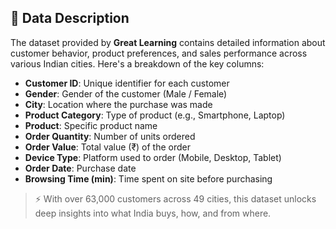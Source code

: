 ## 🧾 Data Description

  The dataset provided by **Great Learning** contains detailed information about customer behavior, product preferences, and sales performance across various Indian cities. Here's a breakdown of the key columns:

  - **Customer ID**: Unique identifier for each customer  
  - **Gender**: Gender of the customer (Male / Female)  
  - **City**: Location where the purchase was made  
  - **Product Category**: Type of product (e.g., Smartphone, Laptop)  
  - **Product**: Specific product name  
  - **Order Quantity**: Number of units ordered  
  - **Order Value**: Total value (₹) of the order  
  - **Device Type**: Platform used to order (Mobile, Desktop, Tablet)  
  - **Order Date**: Purchase date  
  - **Browsing Time (min)**: Time spent on site before purchasing  

  > ⚡ With over 63,000 customers across 49 cities, this dataset unlocks deep insights into what India buys, how, and from where.
